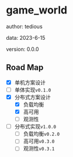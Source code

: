 # game_world

author: tedious

data: 2023-6-15

version: 0.0.0

## Road Map

- [x] 单机方案设计
- [ ] 单体实现`v0.1.0`
- [x] 分布式方案设计
  - [x] 负载均衡
  - [x] 高可用
  - [ ] 观测性
- [ ] 分布式实现`v1.0.0`
  - [ ] 负载均衡`v0.2.0`
  - [ ] 高可用`v0.3.0`
  - [ ] 观测性`v0.3.1`
